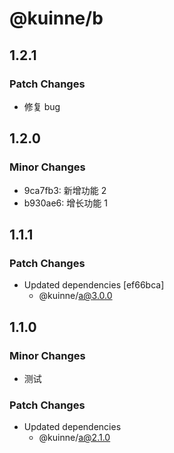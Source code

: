 # @kuinne/b

## 1.2.1

### Patch Changes

- 修复 bug

## 1.2.0

### Minor Changes

- 9ca7fb3: 新增功能 2
- b930ae6: 增长功能 1

## 1.1.1

### Patch Changes

- Updated dependencies [ef66bca]
  - @kuinne/a@3.0.0

## 1.1.0

### Minor Changes

- 测试

### Patch Changes

- Updated dependencies
  - @kuinne/a@2.1.0
